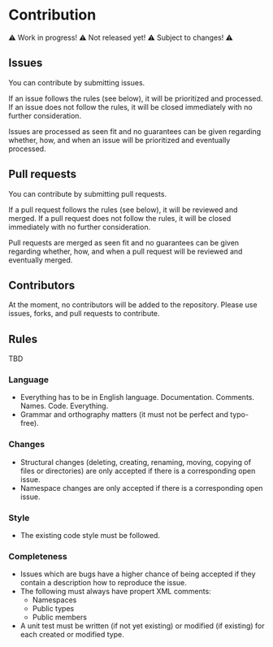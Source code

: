 # Contribution

:warning: Work in progress! :warning: Not released yet! :warning: Subject to changes! :warning:

## Issues

You can contribute by submitting issues.

If an issue follows the rules (see below), it will be prioritized and processed.
If an issue does not follow the rules, it will be closed immediately with no further consideration.

Issues are processed as seen fit and no guarantees can be given regarding whether, how, and when an issue will be prioritized and eventually processed.

## Pull requests

You can contribute by submitting pull requests.

If a pull request follows the rules (see below), it will be reviewed and merged.
If a pull request does not follow the rules, it will be closed immediately with no further consideration.

Pull requests are merged as seen fit and no guarantees can be given regarding whether, how, and when a pull request will be reviewed and eventually merged.

## Contributors

At the moment, no contributors will be added to the repository.
Please use issues, forks, and pull requests to contribute.

## Rules

TBD

### Language

 * Everything has to be in English language. Documentation. Comments. Names. Code. Everything.
 * Grammar and orthography matters (it must not be perfect and typo-free).

### Changes

 * Structural changes (deleting, creating, renaming, moving, copying of files or directories) are only accepted if there is a corresponding open issue.
 * Namespace changes are only accepted if there is a corresponding open issue.

### Style

 * The existing code style must be followed.

### Completeness

 * Issues which are bugs have a higher chance of being accepted if they contain a description how to reproduce the issue.
 * The following must always have propert XML comments:
   * Namespaces
   * Public types
   * Public members
 * A unit test must be written (if not yet existing) or modified (if existing) for each created or modified type.
